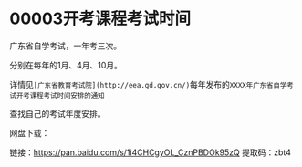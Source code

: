 # 00003开考课程考试时间

广东省自学考试，一年考三次。

分别在每年的1月、4月、10月。

详情见`[广东省教育考试院](http://eea.gd.gov.cn/)`每年发布的`XXXX年广东省自学考试开考课程考试时间安排的通知`

查找自己的考试年度安排。

网盘下载：

链接：https://pan.baidu.com/s/1i4CHCgyOL_CznPBDOk95zQ 
提取码：zbt4